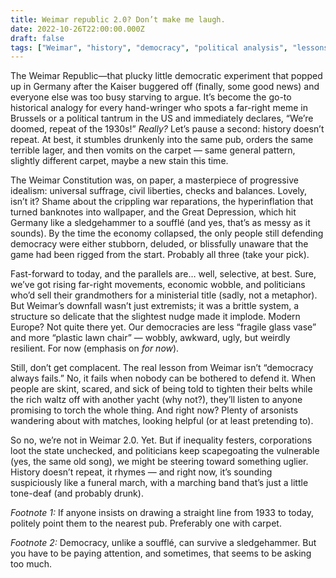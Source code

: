 ```yaml
---
title: Weimar republic 2.0? Don’t make me laugh.
date: 2022-10-26T22:00:00.000Z
draft: false
tags: ["Weimar", "history", "democracy", "political analysis", "lessons", "inequality"]
---
```


The Weimar Republic—that plucky little democratic experiment that popped up in Germany after the Kaiser buggered off (finally, some good news) and everyone else was too busy starving to argue. It’s become the go-to historical analogy for every hand-wringer who spots a far-right meme in Brussels or a political tantrum in the US and immediately declares, “We’re doomed, repeat of the 1930s!” *Really?* Let’s pause a second: history doesn’t repeat. At best, it stumbles drunkenly into the same pub, orders the same terrible lager, and then vomits on the carpet — same general pattern, slightly different carpet, maybe a new stain this time.

The Weimar Constitution was, on paper, a masterpiece of progressive idealism: universal suffrage, civil liberties, checks and balances. Lovely, isn’t it? Shame about the crippling war reparations, the hyperinflation that turned banknotes into wallpaper, and the Great Depression, which hit Germany like a sledgehammer to a soufflé (and yes, that’s as messy as it sounds). By the time the economy collapsed, the only people still defending democracy were either stubborn, deluded, or blissfully unaware that the game had been rigged from the start. Probably all three (take your pick).

Fast-forward to today, and the parallels are… well, selective, at best. Sure, we’ve got rising far-right movements, economic wobble, and politicians who’d sell their grandmothers for a ministerial title (sadly, not a metaphor). But Weimar’s downfall wasn’t just extremists; it was a brittle system, a structure so delicate that the slightest nudge made it implode. Modern Europe? Not quite there yet. Our democracies are less “fragile glass vase” and more “plastic lawn chair” — wobbly, awkward, ugly, but weirdly resilient. For now (emphasis on *for now*).

Still, don’t get complacent. The real lesson from Weimar isn’t “democracy always fails.” No, it fails when nobody can be bothered to defend it. When people are skint, scared, and sick of being told to tighten their belts while the rich waltz off with another yacht (why not?), they’ll listen to anyone promising to torch the whole thing. And right now? Plenty of arsonists wandering about with matches, looking helpful (or at least pretending to).

So no, we’re not in Weimar 2.0. Yet. But if inequality festers, corporations loot the state unchecked, and politicians keep scapegoating the vulnerable (yes, the same old song), we might be steering toward something uglier. History doesn’t repeat, it rhymes — and right now, it’s sounding suspiciously like a funeral march, with a marching band that’s just a little tone-deaf (and probably drunk).

*Footnote 1:* If anyone insists on drawing a straight line from 1933 to today, politely point them to the nearest pub. Preferably one with carpet.  

*Footnote 2:* Democracy, unlike a soufflé, can survive a sledgehammer. But you have to be paying attention, and sometimes, that seems to be asking too much.  
